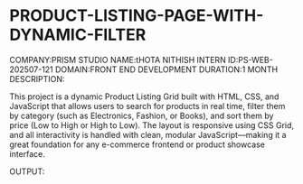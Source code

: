 # PRODUCT-LISTING-PAGE-WITH-DYNAMIC-FILTER
COMPANY:PRISM STUDIO
NAME:tHOTA NITHISH
INTERN ID:PS-WEB-202507-121
DOMAIN:FRONT END DEVELOPMENT
DURATION:1 MONTH
DESCRIPTION:

 This project is a dynamic Product Listing Grid built with HTML, CSS, and JavaScript that allows users to search for products in real time, filter them by category (such as Electronics, Fashion, or Books), and sort them by price (Low to High or High to Low). The layout is responsive using CSS Grid, and all interactivity is handled with clean, modular JavaScript—making it a great foundation for any e-commerce frontend or product showcase interface.





OUTPUT:




